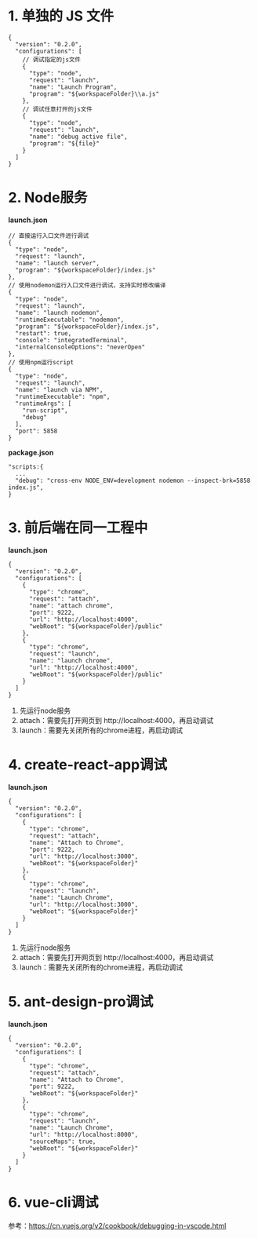 # 1. 单独的 JS 文件

```
{
  "version": "0.2.0",
  "configurations": [
    // 调试指定的js文件
    {
      "type": "node",
      "request": "launch",
      "name": "Launch Program",
      "program": "${workspaceFolder}\\a.js"
    },
    // 调试任意打开的js文件
    {
      "type": "node",
      "request": "launch",
      "name": "debug active file",
      "program": "${file}"
    }
  ]
}
```

# 2. Node服务

**launch.json**

```
// 直接运行入口文件进行调试
{
  "type": "node",
  "request": "launch",
  "name": "launch server",
  "program": "${workspaceFolder}/index.js"
},
// 使用nodemon运行入口文件进行调试，支持实时修改编译
{
  "type": "node",
  "request": "launch",
  "name": "launch nodemon",
  "runtimeExecutable": "nodemon",
  "program": "${workspaceFolder}/index.js",
  "restart": true,
  "console": "integratedTerminal",
  "internalConsoleOptions": "neverOpen"
},
// 使用npm运行script
{
  "type": "node",
  "request": "launch",
  "name": "launch via NPM",
  "runtimeExecutable": "npm",
  "runtimeArgs": [
    "run-script",
    "debug"
  ],
  "port": 5858
}
```

**package.json**

```
"scripts:{
  ...
  "debug": "cross-env NODE_ENV=development nodemon --inspect-brk=5858 index.js",
}
```

# 3. 前后端在同一工程中

**launch.json**

```
{
  "version": "0.2.0",
  "configurations": [  
    {
      "type": "chrome",
      "request": "attach",
      "name": "attach chrome",
      "port": 9222,
      "url": "http://localhost:4000",
      "webRoot": "${workspaceFolder}/public"
    },
    {
      "type": "chrome",
      "request": "launch",
      "name": "launch chrome",
      "url": "http://localhost:4000",
      "webRoot": "${workspaceFolder}/public"
    }
  ]
}
```

1. 先运行node服务
2. attach：需要先打开网页到 http://localhost:4000，再启动调试
3. launch：需要先关闭所有的chrome进程，再启动调试

# 4. create-react-app调试

**launch.json**

```
{
  "version": "0.2.0",
  "configurations": [
    {
      "type": "chrome",
      "request": "attach",
      "name": "Attach to Chrome",
      "port": 9222,
      "url": "http://localhost:3000",
      "webRoot": "${workspaceFolder}"
    },
    {
      "type": "chrome",
      "request": "launch",
      "name": "Launch Chrome",
      "url": "http://localhost:3000",
      "webRoot": "${workspaceFolder}"
    }
  ]
}
```

1. 先运行node服务
2. attach：需要先打开网页到 http://localhost:4000，再启动调试
3. launch：需要先关闭所有的chrome进程，再启动调试

# 5. ant-design-pro调试

**launch.json**

```
{
  "version": "0.2.0",
  "configurations": [
    {
      "type": "chrome",
      "request": "attach",
      "name": "Attach to Chrome",
      "port": 9222,
      "webRoot": "${workspaceFolder}"
    },
    {
      "type": "chrome",
      "request": "launch",
      "name": "Launch Chrome",
      "url": "http://localhost:8000",
      "sourceMaps": true,
      "webRoot": "${workspaceFolder}"
    }
  ]
}
```

# 6. vue-cli调试

参考：https://cn.vuejs.org/v2/cookbook/debugging-in-vscode.html

